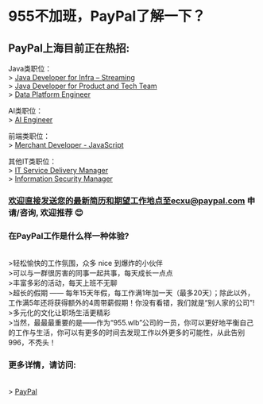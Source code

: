 # 955不加班，PayPal了解一下？
## PayPal上海目前正在热招:

Java类职位：
   <br />> [Java Developer for Infra – Streaming](https://github.com/Echoxu101/PayPal---Job-Openings/blob/master/Java%20Developer%20for%20Infra%20%E2%80%93%20Streaming.MD)
   <br />> [Java Developer for Product and Tech Team](https://github.com/Echoxu101/PayPal---Job-Openings/blob/master/Java%20Developer%20for%20Product%20and%20Tech%20Team.MD)
   <br />> [Data Platform Engineer](https://github.com/Echoxu101/PayPal---Job-Openings/blob/master/Data%20Platform%20Engineer.MD)

AI类职位：
<br />> [AI Engineer](https://github.com/Echoxu101/PayPal---Job-Openings/blob/master/AI%20Engineer.MD)

 前端类职位：
   <br />> [Merchant Developer - JavaScript](https://github.com/Echoxu101/PayPal---Job-Openings/blob/master/Merchant%20Developer%20-%20JavaScript.MD)
   
其他IT类职位：
   <br />> [IT Service Delivery Manager](https://github.com/Echoxu101/PayPal---Job-Openings/blob/master/IT%20Service%20Delivery%20Manager.MD)
   <br />> [Information Security Manager](https://github.com/Echoxu101/PayPal---Job-Openings/blob/master/Information%20Security%20Manager.MD)

### 欢迎直接发送您的最新简历和期望工作地点至ecxu@paypal.com 申请/咨询, 欢迎推荐 😊

### 在PayPal工作是什么样一种体验?
  <br />>轻松愉快的工作氛围，众多 nice 到爆炸的小伙伴
  <br />>可以与一群很厉害的同事一起共事，每天成长一点点
  <br />>丰富多彩的活动，每天上班不无聊
  <br />>超长的假期 —— 每年15天年假，每工作满1年加一天（最多20天）；除此以外，工作满5年还将获得额外的4周带薪假期！你没有看错，我们就是“别人家的公司”!
  <br />>多元化的文化让职场生活更精彩
  <br />>当然，最最最重要的是——作为“955.wlb”公司的一员，你可以更好地平衡自己的工作与生活，你可以有更多的时间去发现工作以外更多的可能性，从此告别996，不秃头！

### 更多详情，请访问:
<br />> [PayPal](https://www.paypal.com/us/webapps/mpp/about)
